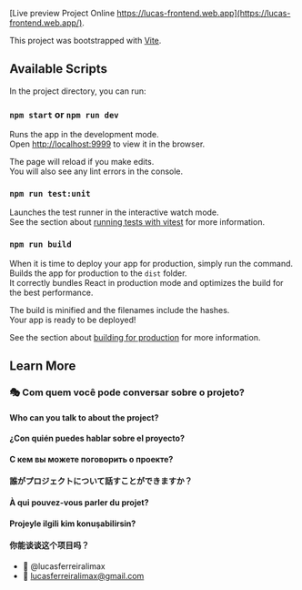 [Live preview Project Online https://lucas-frontend.web.app](https://lucas-frontend.web.app/).

This project was bootstrapped with [Vite](https://github.com/vitejs/vite).

## Available Scripts

In the project directory, you can run:

### `npm start` or `npm run dev`

Runs the app in the development mode.<br />
Open [http://localhost:9999](http://localhost:9999) to view it in the browser.

The page will reload if you make edits.<br />
You will also see any lint errors in the console.

### `npm run test:unit`

Launches the test runner in the interactive watch mode.<br />
See the section about [running tests with vitest](https://vitest.dev) for more information.

### `npm run build`

When it is time to deploy your app for production, simply run the command. 
Builds the app for production to the `dist` folder.<br />
It correctly bundles React in production mode and optimizes the build for the best performance.

The build is minified and the filenames include the hashes.<br />
Your app is ready to be deployed!

See the section about [building for production](https://vitejs.dev/guide/build.html) for more information.

## Learn More
### :performing_arts: Com quem você pode conversar sobre o projeto?
#### Who can you talk to about the project?
#### ¿Con quién puedes hablar sobre el proyecto?
#### С кем вы можете поговорить о проекте?
#### 誰がプロジェクトについて話すことができますか？
#### À qui pouvez-vous parler du projet?
#### Projeyle ilgili kim konuşabilirsin?
#### 你能谈谈这个项目吗？

* :ghost: @lucasferreiralimax
* :email: lucasferreiralimax@gmail.com
